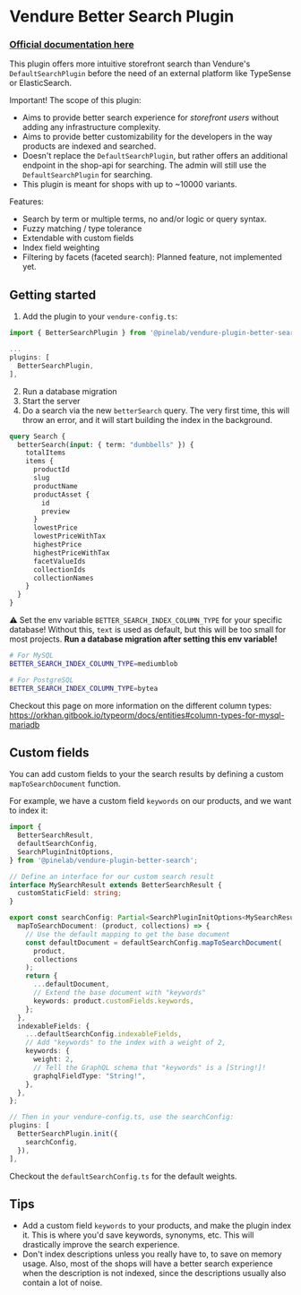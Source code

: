 # Vendure Better Search Plugin

### [Official documentation here](https://pinelab-plugins.com/plugin/vendure-plugin-better-search)

This plugin offers more intuitive storefront search than Vendure's `DefaultSearchPlugin` before the need of an external platform like TypeSense or ElasticSearch.

Important! The scope of this plugin:

- Aims to provide better search experience for _storefront users_ without adding any infrastructure complexity.
- Aims to provide better customizability for the developers in the way products are indexed and searched.
- Doesn't replace the `DefaultSearchPlugin`, but rather offers an additional endpoint in the shop-api for searching. The admin will still use the `DefaultSearchPlugin` for searching.
- This plugin is meant for shops with up to ~10000 variants.

Features:

- Search by term or multiple terms, no and/or logic or query syntax.
- Fuzzy matching / type tolerance
- Extendable with custom fields
- Index field weighting
- Filtering by facets (faceted search): Planned feature, not implemented yet.

## Getting started

1. Add the plugin to your `vendure-config.ts`:

```ts
import { BetterSearchPlugin } from '@pinelab/vendure-plugin-better-search';

...
plugins: [
  BetterSearchPlugin,
],
```

2. Run a database migration
3. Start the server
4. Do a search via the new `betterSearch` query. The very first time, this will throw an error, and it will start building the index in the background.

```graphql
query Search {
  betterSearch(input: { term: "dumbbells" }) {
    totalItems
    items {
      productId
      slug
      productName
      productAsset {
        id
        preview
      }
      lowestPrice
      lowestPriceWithTax
      highestPrice
      highestPriceWithTax
      facetValueIds
      collectionIds
      collectionNames
    }
  }
}
```

⚠️ Set the env variable `BETTER_SEARCH_INDEX_COLUMN_TYPE` for your specific database! Without this, `text` is used as default, but this will be too small for most projects. **Run a database migration after setting this env variable!**

```bash
# For MySQL
BETTER_SEARCH_INDEX_COLUMN_TYPE=mediumblob

# For PostgreSQL
BETTER_SEARCH_INDEX_COLUMN_TYPE=bytea
```

Checkout this page on more information on the different column types: https://orkhan.gitbook.io/typeorm/docs/entities#column-types-for-mysql-mariadb

## Custom fields

You can add custom fields to your the search results by defining a custom `mapToSearchDocument` function.

For example, we have a custom field `keywords` on our products, and we want to index it:

```ts
import {
  BetterSearchResult,
  defaultSearchConfig,
  SearchPluginInitOptions,
} from '@pinelab/vendure-plugin-better-search';

// Define an interface for our custom search result
interface MySearchResult extends BetterSearchResult {
  customStaticField: string;
}

export const searchConfig: Partial<SearchPluginInitOptions<MySearchResult>> = {
  mapToSearchDocument: (product, collections) => {
    // Use the default mapping to get the base document
    const defaultDocument = defaultSearchConfig.mapToSearchDocument(
      product,
      collections
    );
    return {
      ...defaultDocument,
      // Extend the base document with "keywords"
      keywords: product.customFields.keywords,
    };
  },
  indexableFields: {
    ...defaultSearchConfig.indexableFields,
    // Add "keywords" to the index with a weight of 2,
    keywords: {
      weight: 2,
      // Tell the GraphQL schema that "keywords" is a [String!]!
      graphqlFieldType: "String!",
    },
  },
};

// Then in your vendure-config.ts, use the searchConfig:
plugins: [
  BetterSearchPlugin.init({
    searchConfig,
  }),
],
```

Checkout the `defaultSearchConfig.ts` for the default weights.

## Tips

- Add a custom field `keywords` to your products, and make the plugin index it. This is where you'd save keywords, synonyms, etc. This will drastically improve the search experience.
- Don't index descriptions unless you really have to, to save on memory usage. Also, most of the shops will have a better search experience when the description is not indexed, since the descriptions usually also contain a lot of noise.
